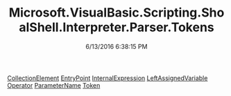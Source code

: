 ﻿---
title: Microsoft.VisualBasic.Scripting.ShoalShell.Interpreter.Parser.Tokens
date: 6/13/2016 6:38:15 PM
---

[CollectionElement](T-Microsoft.VisualBasic.Scripting.ShoalShell.Interpreter.Parser.Tokens.CollectionElement.html)
[EntryPoint](T-Microsoft.VisualBasic.Scripting.ShoalShell.Interpreter.Parser.Tokens.EntryPoint.html)
[InternalExpression](T-Microsoft.VisualBasic.Scripting.ShoalShell.Interpreter.Parser.Tokens.InternalExpression.html)
[LeftAssignedVariable](T-Microsoft.VisualBasic.Scripting.ShoalShell.Interpreter.Parser.Tokens.LeftAssignedVariable.html)
[Operator](T-Microsoft.VisualBasic.Scripting.ShoalShell.Interpreter.Parser.Tokens.Operator.html)
[ParameterName](T-Microsoft.VisualBasic.Scripting.ShoalShell.Interpreter.Parser.Tokens.ParameterName.html)
[Token](T-Microsoft.VisualBasic.Scripting.ShoalShell.Interpreter.Parser.Tokens.Token.html)
